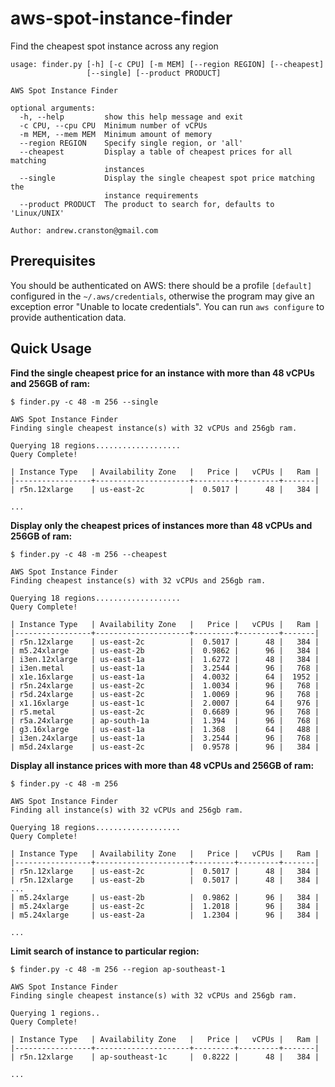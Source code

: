 # aws-spot-instance-finder
Find the cheapest spot instance across any region

```
usage: finder.py [-h] [-c CPU] [-m MEM] [--region REGION] [--cheapest]
                 [--single] [--product PRODUCT]

AWS Spot Instance Finder

optional arguments:
  -h, --help         show this help message and exit
  -c CPU, --cpu CPU  Minimum number of vCPUs
  -m MEM, --mem MEM  Minimum amount of memory
  --region REGION    Specify single region, or 'all'
  --cheapest         Display a table of cheapest prices for all matching
                     instances
  --single           Display the single cheapest spot price matching the
                     instance requirements
  --product PRODUCT  The product to search for, defaults to 'Linux/UNIX'

Author: andrew.cranston@gmail.com
```

## Prerequisites ##

You should be authenticated on AWS: there should be a profile `[default]`
configured in the `~/.aws/credentials`, otherwise the program may give an exception error
"Unable to locate credentials". You can run `aws configure` to provide authentication data.

## Quick Usage ##

<b>Find the single cheapest price for an instance with more than 48 vCPUs and 256GB of ram:</b>

```
$ finder.py -c 48 -m 256 --single

AWS Spot Instance Finder
Finding single cheapest instance(s) with 32 vCPUs and 256gb ram.

Querying 18 regions...................
Query Complete!

| Instance Type   | Availability Zone   |   Price |   vCPUs |   Ram |
|-----------------+---------------------+---------+---------+-------|
| r5n.12xlarge    | us-east-2c          |  0.5017 |      48 |   384 |

...
```

<b>Display only the cheapest prices of instances more than 48 vCPUs and 256GB of ram:</b>

```
$ finder.py -c 48 -m 256 --cheapest

AWS Spot Instance Finder
Finding cheapest instance(s) with 32 vCPUs and 256gb ram.

Querying 18 regions...................
Query Complete!

| Instance Type   | Availability Zone   |   Price |   vCPUs |   Ram |
|-----------------+---------------------+---------+---------+-------|
| r5n.12xlarge    | us-east-2c          |  0.5017 |      48 |   384 |
| m5.24xlarge     | us-east-2b          |  0.9862 |      96 |   384 |
| i3en.12xlarge   | us-east-1a          |  1.6272 |      48 |   384 |
| i3en.metal      | us-east-1a          |  3.2544 |      96 |   768 |
| x1e.16xlarge    | us-east-1a          |  4.0032 |      64 |  1952 |
| r5n.24xlarge    | us-east-2c          |  1.0034 |      96 |   768 |
| r5d.24xlarge    | us-east-2c          |  1.0069 |      96 |   768 |
| x1.16xlarge     | us-east-1c          |  2.0007 |      64 |   976 |
| r5.metal        | us-east-2c          |  0.6689 |      96 |   768 |
| r5a.24xlarge    | ap-south-1a         |  1.394  |      96 |   768 |
| g3.16xlarge     | us-east-1a          |  1.368  |      64 |   488 |
| i3en.24xlarge   | us-east-1a          |  3.2544 |      96 |   768 |
| m5d.24xlarge    | us-east-2c          |  0.9578 |      96 |   384 |

```

<b>Display all instance prices with more than 48 vCPUs and 256GB of ram:</b>

```
$ finder.py -c 48 -m 256

AWS Spot Instance Finder
Finding all instance(s) with 32 vCPUs and 256gb ram.

Querying 18 regions...................
Query Complete!

| Instance Type   | Availability Zone   |   Price |   vCPUs |   Ram |
|-----------------+---------------------+---------+---------+-------|
| r5n.12xlarge    | us-east-2c          |  0.5017 |      48 |   384 |
| r5n.12xlarge    | us-east-2b          |  0.5017 |      48 |   384 |
...
| m5.24xlarge     | us-east-2b          |  0.9862 |      96 |   384 |
| m5.24xlarge     | us-east-2c          |  1.2018 |      96 |   384 |
| m5.24xlarge     | us-east-2a          |  1.2304 |      96 |   384 |

...
```


<b>Limit search of instance to particular region:</b>

```
$ finder.py -c 48 -m 256 --region ap-southeast-1

AWS Spot Instance Finder
Finding single cheapest instance(s) with 32 vCPUs and 256gb ram.

Querying 1 regions..
Query Complete!

| Instance Type   | Availability Zone   |   Price |   vCPUs |   Ram |
|-----------------+---------------------+---------+---------+-------|
| r5n.12xlarge    | ap-southeast-1c     |  0.8222 |      48 |   384 |

...
```

